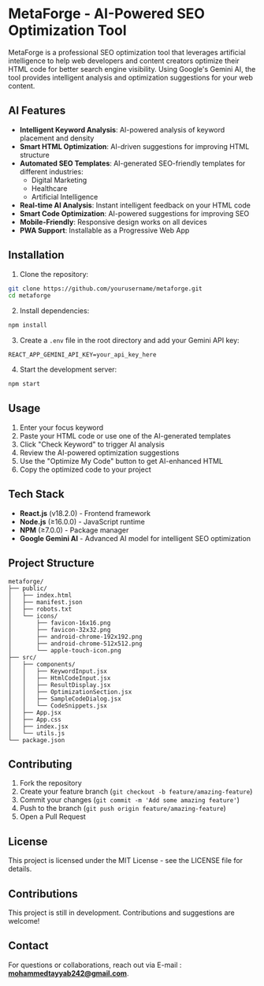# MetaForge - AI-Powered SEO Optimization Tool

MetaForge is a professional SEO optimization tool that leverages artificial intelligence to help web developers and content creators optimize their HTML code for better search engine visibility. Using Google's Gemini AI, the tool provides intelligent analysis and optimization suggestions for your web content.

## AI Features

- **Intelligent Keyword Analysis**: AI-powered analysis of keyword placement and density
- **Smart HTML Optimization**: AI-driven suggestions for improving HTML structure
- **Automated SEO Templates**: AI-generated SEO-friendly templates for different industries:
  - Digital Marketing
  - Healthcare
  - Artificial Intelligence
- **Real-time AI Analysis**: Instant intelligent feedback on your HTML code
- **Smart Code Optimization**: AI-powered suggestions for improving SEO
- **Mobile-Friendly**: Responsive design works on all devices
- **PWA Support**: Installable as a Progressive Web App

## Installation

1. Clone the repository:
```bash
git clone https://github.com/yourusername/metaforge.git
cd metaforge
```

2. Install dependencies:
```bash
npm install
```

3. Create a `.env` file in the root directory and add your Gemini API key:
```
REACT_APP_GEMINI_API_KEY=your_api_key_here
```

4. Start the development server:
```bash
npm start
```

## Usage

1. Enter your focus keyword
2. Paste your HTML code or use one of the AI-generated templates
3. Click "Check Keyword" to trigger AI analysis
4. Review the AI-powered optimization suggestions
5. Use the "Optimize My Code" button to get AI-enhanced HTML
6. Copy the optimized code to your project

## Tech Stack

- **React.js** (v18.2.0) - Frontend framework
- **Node.js** (≥16.0.0) - JavaScript runtime
- **NPM** (≥7.0.0) - Package manager
- **Google Gemini AI** - Advanced AI model for intelligent SEO optimization

## Project Structure

```
metaforge/
├── public/
│   ├── index.html
│   ├── manifest.json
│   ├── robots.txt
│   └── icons/
│       ├── favicon-16x16.png
│       ├── favicon-32x32.png
│       ├── android-chrome-192x192.png
│       ├── android-chrome-512x512.png
│       └── apple-touch-icon.png
├── src/
│   ├── components/
│   │   ├── KeywordInput.jsx
│   │   ├── HtmlCodeInput.jsx
│   │   ├── ResultDisplay.jsx
│   │   ├── OptimizationSection.jsx
│   │   ├── SampleCodeDialog.jsx
│   │   └── CodeSnippets.jsx
│   ├── App.jsx
│   ├── App.css
│   ├── index.jsx
│   └── utils.js
└── package.json
```

## Contributing

1. Fork the repository
2. Create your feature branch (`git checkout -b feature/amazing-feature`)
3. Commit your changes (`git commit -m 'Add some amazing feature'`)
4. Push to the branch (`git push origin feature/amazing-feature`)
5. Open a Pull Request

## License

This project is licensed under the MIT License - see the LICENSE file for details.

## Contributions
This project is still in development. Contributions and suggestions are welcome!

## Contact
For questions or collaborations, reach out via E-mail : **mohammedtayyab242@gmail.com**.

